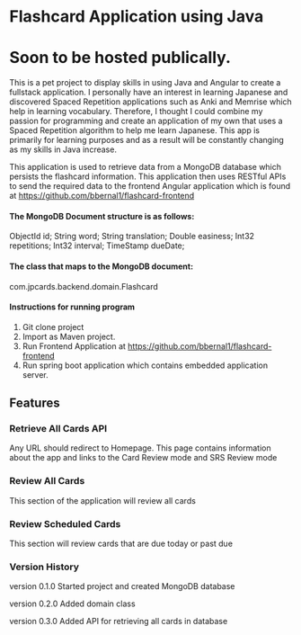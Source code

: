
# Flashcard Application using Java
# Soon to be hosted publically.

This is a pet project to display skills in using Java and Angular to create a fullstack application. I personally have an interest in learning Japanese and discovered Spaced Repetition applications such as Anki and Memrise which help in learning vocabulary. Therefore, I thought I could combine my passion for programming and create an application of my own that uses a Spaced Repetition algorithm to help me learn Japanese. This app is primarily for learning purposes and as a result will be constantly changing as my skills in Java increase.

This application is used to retrieve data from a MongoDB database which persists the flashcard information. This application then uses RESTful APIs to send the required data to the frontend Angular application which is found at https://github.com/bbernal1/flashcard-frontend

#### The MongoDB Document structure is as follows:
ObjectId id;
String word;
String translation;
 Double easiness;
Int32 repetitions;
Int32 interval;
TimeStamp dueDate;

#### The class that maps to the MongoDB document:
com.jpcards.backend.domain.Flashcard

#### Instructions for running program
1. Git clone project
2. Import as Maven project.
3. Run Frontend Application at https://github.com/bbernal1/flashcard-frontend
3. Run spring boot application which contains embedded application server.

## Features
### Retrieve All Cards API
Any URL should redirect to Homepage. This page contains information about the app and links to the Card Review mode and SRS Review mode
### Review All Cards
This section of the application will review all cards

### Review Scheduled Cards
This section will review cards that are due today or past due

### Version History
version 0.1.0
Started project and created MongoDB database

version 0.2.0
Added domain class 

version 0.3.0
Added API for retrieving all cards in database



